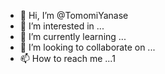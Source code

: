 - 👋 Hi, I’m @TomomiYanase
- 👀 I’m interested in ...
- 🌱 I’m currently learning ...
- 💞️ I’m looking to collaborate on ...
- 📫 How to reach me ...1
<!---
TomomiYanase/TomomiYanase is a ✨ special ✨ repository because its `README.md` (this file) appears on your GitHub profile.
You can click the Preview link to take a look at your changes.
--->
